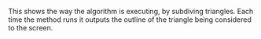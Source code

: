 This shows the way the algorithm is executing, by subdiving triangles.
Each time the method runs it outputs the outline of the triangle being considered
to the screen.
